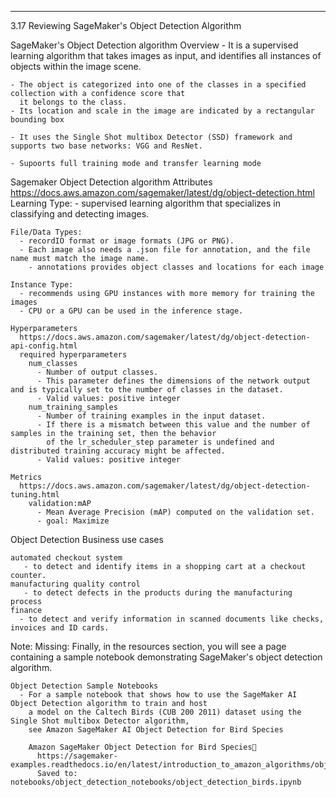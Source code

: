 ------------------------------------------------------
3.17 Reviewing SageMaker's Object Detection Algorithm

  SageMaker's Object Detection algorithm Overview
    - It is a supervised learning algorithm that takes images as input, and identifies all instances of objects
      within the image scene.

    - The object is categorized into one of the classes in a specified collection with a confidence score that
      it belongs to the class.
    - Its location and scale in the image are indicated by a rectangular bounding box

    - It uses the Single Shot multibox Detector (SSD) framework and supports two base networks: VGG and ResNet.

    - Supoorts full training mode and transfer learning mode


  Sagemaker Object Detection algorithm Attributes
    https://docs.aws.amazon.com/sagemaker/latest/dg/object-detection.html
    Learning Type:
      - supervised learning algorithm that specializes in classifying and detecting images.

    File/Data Types:
      - recordIO format or image formats (JPG or PNG).
      - Each image also needs a .json file for annotation, and the file name must match the image name.
        - annotations provides object classes and locations for each image

    Instance Type:
      - recommends using GPU instances with more memory for training the images
      - CPU or a GPU can be used in the inference stage.

    Hyperparameters
      https://docs.aws.amazon.com/sagemaker/latest/dg/object-detection-api-config.html
      required hyperparameters
        num_classes
          - Number of output classes.
          - This parameter defines the dimensions of the network output and is typically set to the number of classes in the dataset.
          - Valid values: positive integer
        num_training_samples
          - Number of training examples in the input dataset.
          - If there is a mismatch between this value and the number of samples in the training set, then the behavior
            of the lr_scheduler_step parameter is undefined and distributed training accuracy might be affected.
          - Valid values: positive integer

    Metrics
      https://docs.aws.amazon.com/sagemaker/latest/dg/object-detection-tuning.html
        validation:mAP
          - Mean Average Precision (mAP) computed on the validation set.
          - goal: Maximize

  Object Detection Business use cases

    automated checkout system
       - to detect and identify items in a shopping cart at a checkout counter.
    manufacturing quality control
       - to detect defects in the products during the manufacturing process
    finance
      - to detect and verify information in scanned documents like checks, invoices and ID cards.

  Note: Missing:
    Finally, in the resources section, you will see a page containing a sample notebook demonstrating SageMaker's
    object detection algorithm.

    Object Detection Sample Notebooks
      - For a sample notebook that shows how to use the SageMaker AI Object Detection algorithm to train and host
        a model on the Caltech Birds (CUB 200 2011) dataset using the Single Shot multibox Detector algorithm,
        see Amazon SageMaker AI Object Detection for Bird Species

        Amazon SageMaker Object Detection for Bird Species
          https://sagemaker-examples.readthedocs.io/en/latest/introduction_to_amazon_algorithms/object_detection_birds/object_detection_birds.html
          Saved to: notebooks/object_detection_notebooks/object_detection_birds.ipynb



